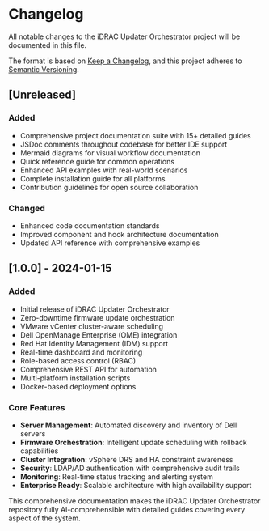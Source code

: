 # Changelog

All notable changes to the iDRAC Updater Orchestrator project will be documented in this file.

The format is based on [Keep a Changelog](https://keepachangelog.com/en/1.0.0/),
and this project adheres to [Semantic Versioning](https://semver.org/spec/v2.0.0.html).

## [Unreleased]

### Added
- Comprehensive project documentation suite with 15+ detailed guides
- JSDoc comments throughout codebase for better IDE support
- Mermaid diagrams for visual workflow documentation
- Quick reference guide for common operations
- Enhanced API examples with real-world scenarios
- Complete installation guide for all platforms
- Contribution guidelines for open source collaboration

### Changed
- Enhanced code documentation standards
- Improved component and hook architecture documentation
- Updated API reference with comprehensive examples

## [1.0.0] - 2024-01-15

### Added
- Initial release of iDRAC Updater Orchestrator
- Zero-downtime firmware update orchestration
- VMware vCenter cluster-aware scheduling
- Dell OpenManage Enterprise (OME) integration
- Red Hat Identity Management (IDM) support
- Real-time dashboard and monitoring
- Role-based access control (RBAC)
- Comprehensive REST API for automation
- Multi-platform installation scripts
- Docker-based deployment options

### Core Features
- **Server Management**: Automated discovery and inventory of Dell servers
- **Firmware Orchestration**: Intelligent update scheduling with rollback capabilities
- **Cluster Integration**: vSphere DRS and HA constraint awareness
- **Security**: LDAP/AD authentication with comprehensive audit trails
- **Monitoring**: Real-time status tracking and alerting system
- **Enterprise Ready**: Scalable architecture with high availability support

This comprehensive documentation makes the iDRAC Updater Orchestrator repository fully AI-comprehensible with detailed guides covering every aspect of the system.